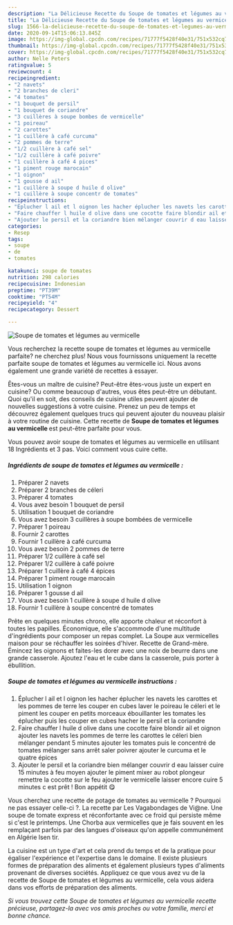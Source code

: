 ```yaml
---
description: "La Délicieuse Recette du Soupe de tomates et légumes au vermicelle"
title: "La Délicieuse Recette du Soupe de tomates et légumes au vermicelle"
slug: 1566-la-delicieuse-recette-du-soupe-de-tomates-et-legumes-au-vermicelle
date: 2020-09-14T15:06:13.845Z
image: https://img-global.cpcdn.com/recipes/71777f5428f40e31/751x532cq70/soupe-de-tomates-et-legumes-au-vermicelle-photo-principale-de-la-recette.jpg
thumbnail: https://img-global.cpcdn.com/recipes/71777f5428f40e31/751x532cq70/soupe-de-tomates-et-legumes-au-vermicelle-photo-principale-de-la-recette.jpg
cover: https://img-global.cpcdn.com/recipes/71777f5428f40e31/751x532cq70/soupe-de-tomates-et-legumes-au-vermicelle-photo-principale-de-la-recette.jpg
author: Nelle Peters
ratingvalue: 5
reviewcount: 4
recipeingredient:
- "2 navets"
- "2 branches de cleri"
- "4 tomates"
- "1 bouquet de persil"
- "1 bouquet de coriandre"
- "3 cuillères à soupe bombes de vermicelle"
- "1 poireau"
- "2 carottes"
- "1 cuillère à café curcuma"
- "2 pommes de terre"
- "1/2 cuillère à café sel"
- "1/2 cuillère à café poivre"
- "1 cuillère à café 4 pices"
- "1 piment rouge marocain"
- "1 oignon"
- "1 gousse d ail"
- "1 cuillère à soupe d huile d olive"
- "1 cuillère à soupe concentr de tomates"
recipeinstructions:
- "Éplucher l ail et l oignon les hacher éplucher les navets les carottes et les pommes de terre les couper en cubes laver le poireau le céleri et le piment les couper en petits morceaux ébouillanter les tomates les éplucher puis les couper en cubes hacher le persil et la coriandre"
- "Faire chauffer l huile d olive dans une cocotte faire blondir ail et oignon ajouter les navets les pommes de terre les carottes le céleri bien mélanger pendant 5 minutes ajouter les tomates puis le concentré de tomates mélanger sans arrêt saler poivrer ajouter le curcuma et le quatre épices"
- "Ajouter le persil et la coriandre bien mélanger couvrir d eau laisser cuire 15 minutes à feu moyen ajouter le piment mixer au robot plongeur remettre la cocotte sur le feu ajouter le vermicelle laisser encore cuire 5 minutes c est prêt ! Bon appétit 😋"
categories:
- Resep
tags:
- soupe
- de
- tomates

katakunci: soupe de tomates 
nutrition: 298 calories
recipecuisine: Indonesian
preptime: "PT39M"
cooktime: "PT54M"
recipeyield: "4"
recipecategory: Dessert

---
```



![Soupe de tomates et légumes au vermicelle](https://img-global.cpcdn.com/recipes/71777f5428f40e31/751x532cq70/soupe-de-tomates-et-legumes-au-vermicelle-photo-principale-de-la-recette.jpg)

Vous recherchez la recette soupe de tomates et légumes au vermicelle parfaite? ne cherchez plus! Nous vous fournissons uniquement la recette parfaite soupe de tomates et légumes au vermicelle ici. Nous avons également une grande variété de recettes à essayer.

Êtes-vous un maître de cuisine? Peut-être êtes-vous juste un expert en cuisine? Ou comme beaucoup d'autres, vous êtes peut-être un débutant. Quoi qu'il en soit, des conseils de cuisine utiles peuvent ajouter de nouvelles suggestions à votre cuisine. Prenez un peu de temps et découvrez également quelques trucs qui peuvent ajouter du nouveau plaisir à votre routine de cuisine. Cette recette de <strong> Soupe de tomates et légumes au vermicelle </strong> est peut-être parfaite pour vous.

<!--inarticleads1-->

Vous pouvez avoir soupe de tomates et légumes au vermicelle en utilisant 18 Ingrédients et 3 pas. Voici comment vous cuire cette.

##### Ingrédients de soupe de tomates et légumes au vermicelle :

1. Préparer 2 navets
1. Préparer 2 branches de céleri
1. Préparer 4 tomates
1. Vous avez besoin 1 bouquet de persil
1. Utilisation 1 bouquet de coriandre
1. Vous avez besoin 3 cuillères à soupe bombées de vermicelle
1. Préparer 1 poireau
1. Fournir 2 carottes
1. Fournir 1 cuillère à café curcuma
1. Vous avez besoin 2 pommes de terre
1. Préparer 1/2 cuillère à café sel
1. Préparer 1/2 cuillère à café poivre
1. Préparer 1 cuillère à café 4 épices
1. Préparer 1 piment rouge marocain
1. Utilisation 1 oignon
1. Préparer 1 gousse d ail
1. Vous avez besoin 1 cuillère à soupe d huile d olive
1. Fournir 1 cuillère à soupe concentré de tomates


Prête en quelques minutes chrono, elle apporte chaleur et réconfort à toutes les papilles. Économique, elle s&#39;accommode d&#39;une multitude d&#39;ingrédients pour composer un repas complet. La Soupe aux vermicelles maison pour se réchauffer les soirées d&#39;hiver. Recette de Grand-mère. Émincez les oignons et faites-les dorer avec une noix de beurre dans une grande casserole. Ajoutez l&#39;eau et le cube dans la casserole, puis porter à ébullition. 

<!--inarticleads2-->

##### Soupe de tomates et légumes au vermicelle instructions :

1. Éplucher l ail et l oignon les hacher éplucher les navets les carottes et les pommes de terre les couper en cubes laver le poireau le céleri et le piment les couper en petits morceaux ébouillanter les tomates les éplucher puis les couper en cubes hacher le persil et la coriandre
1. Faire chauffer l huile d olive dans une cocotte faire blondir ail et oignon ajouter les navets les pommes de terre les carottes le céleri bien mélanger pendant 5 minutes ajouter les tomates puis le concentré de tomates mélanger sans arrêt saler poivrer ajouter le curcuma et le quatre épices
1. Ajouter le persil et la coriandre bien mélanger couvrir d eau laisser cuire 15 minutes à feu moyen ajouter le piment mixer au robot plongeur remettre la cocotte sur le feu ajouter le vermicelle laisser encore cuire 5 minutes c est prêt ! Bon appétit 😋


Vous cherchez une recette de potage de tomates au vermicelle ? Pourquoi ne pas essayer celle-ci ?. La recette par Les Vagabondages de Vi@ne. Une soupe de tomate express et réconfortante avec ce froid qui persiste même si c&#39;est le printemps. Une Chorba aux vermicelles que je fais souvent en les remplaçant parfois par des langues d&#39;oiseaux qu&#39;on appelle communément en Algérie lsen tir. 

<!--inarticleads1-->

<p>
La cuisine est un type d'art et cela prend du temps et de la pratique pour égaliser l'expérience et l'expertise dans le domaine. Il existe plusieurs formes de préparation des aliments et également plusieurs types d'aliments provenant de diverses sociétés. Appliquez ce que vous avez vu de la recette de Soupe de tomates et légumes au vermicelle, cela vous aidera dans vos efforts de préparation des aliments.
</p>

<p>
<i>Si vous trouvez cette Soupe de tomates et légumes au vermicelle recette précieuse, partagez-la avec vos amis proches ou votre famille, merci et bonne chance.</i>
</p>
